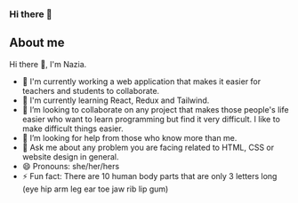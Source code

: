 ### Hi there 👋

## About me

Hi there 👋, I'm Nazia. 

- 🔭 I'm currently working a web application that makes it easier for teachers and students to collaborate.
- 🌱 I'm currently learning React, Redux and Tailwind. 
- 👯 I’m looking to collaborate on any project that makes those people's life easier who want to learn programming but find it very difficult. I like to make difficult things easier.
- 🤔 I’m looking for help from those who know more than me.
- 💬 Ask me about any problem you are facing related to HTML, CSS or website design in general.
- 😄 Pronouns: she/her/hers
- ⚡ Fun fact: There are 10 human body parts that are only 3 letters long (eye hip arm leg ear toe jaw rib lip gum)
